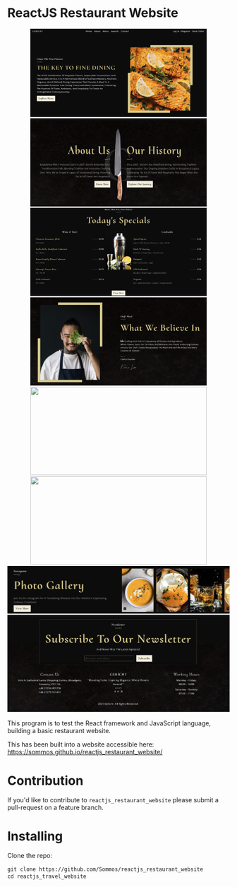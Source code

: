 # ReactJS Restaurant Website

<p align="center">
    <img src="image_0.png" width="400" height="200" />
    <img src="image_1.png" width="400" height="200" />
    <img src="image_2.png" width="400" height="200" />
    <img src="image_3.png" width="400" height="200" />
    <img src="image_4.png" width="400" height="200" />
    <img src="image_6.png" width="400" height="200" />
    <img src="image_5.png" width="800" />
    <img src="image_7.png" width="800" />
</p>

This program is to test the React framework and JavaScript language, building a basic restaurant website.

This has been built into a website accessible here: https://sommos.github.io/reactjs_restaurant_website/

# Contribution

If you'd like to contribute to `reactjs_restaurant_website` please submit a pull-request on a feature branch.

# Installing

Clone the repo:

    git clone https://github.com/Sommos/reactjs_restaurant_website
    cd reactjs_travel_website
